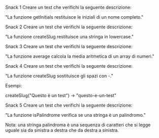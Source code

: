 Snack 1
Creare un test che verifichi la seguente descrizione:

"La funzione getInitials restituisce le iniziali di un nome completo."

Snack 2
Creare un test che verifichi la seguente descrizione:

"La funzione createSlug restituisce una stringa in lowercase."

Snack 3
Creare un test che verifichi la seguente descrizione:

"La funzione average calcola la media aritmetica di un array di numeri."

Snack 4
Creare un test che verifichi la seguente descrizione:

"La funzione createSlug sostituisce gli spazi con -."

Esempi:

createSlug("Questo è un test") → "questo-e-un-test"


Snack 5
Creare un test che verifichi la seguente descrizione:

"La funzione isPalindrome verifica se una stringa è un palindromo."

Nota: una stringa palindroma è una sequenza di caratteri che si legge uguale sia da sinistra a destra che da destra a sinistra.